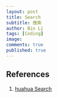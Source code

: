 ```yaml
---
layout: post
title: Search
subtitle: 搜索
author: Bin Li
tags: [Coding]
image: 
comments: true
published: true
---
```




## References
1. [huahua Search](https://zxi.mytechroad.com/blog/category/searching/)